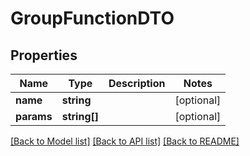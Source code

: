 # GroupFunctionDTO

## Properties
Name | Type | Description | Notes
------------ | ------------- | ------------- | -------------
**name** | **string** |  | [optional] 
**params** | **string[]** |  | [optional] 

[[Back to Model list]](../../README.md#documentation-for-models) [[Back to API list]](../../README.md#documentation-for-api-endpoints) [[Back to README]](../../README.md)

